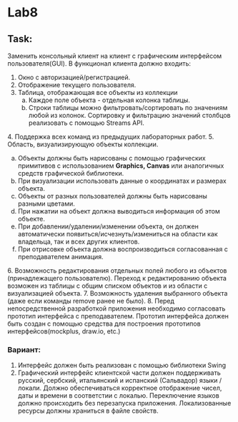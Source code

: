# Lab8

## Task:

Заменить консольный клиент на клиент с графическим интерфейсом пользователя(GUI). 
В функционал клиента должно входить:

1. Окно с авторизацией/регистрацией.
2. Отображение текущего пользователя.
3. Таблица, отображающая все объекты из коллекции
    <ol type = "a">
      <li>Каждое поле объекта - отдельная колонка таблицы.</li>
      <li>Строки таблицы можно фильтровать/сортировать по значениям любой из колонок. Сортировку и фильтрацию значений столбцов реализовать с помощью Streams API.</li>
  </ol>
4. Поддержка всех команд из предыдущих лабораторных работ.
5. Область, визуализирующую объекты коллекции.
<ol type = "a">
        <li>Объекты должны быть нарисованы с помощью графических примитивов с использованием <b>Graphics, Canvas</b> или аналогичных средств графической библиотеки.</li>
        <li>При визуализации использовать данные о координатах и размерах объекта.</li>
        <li>Объекты от разных пользователей должны быть нарисованы разными цветами.</li>
        <li>При нажатии на объект должна выводиться информация об этом объекте.</li>
        <li>При добавлении/удалении/изменении объекта, он должен автоматически появиться/исчезнуть/измениться  на области как владельца, так и всех других клиентов.</li>
        <li>При отрисовке объекта должна воспроизводиться согласованная с преподавателем анимация.</li>
    </ol>
6. Возможность редактирования отдельных полей любого из объектов (принадлежащего пользователю). Переход к редактированию объекта возможен из таблицы с общим списком объектов и из области с визуализацией объекта.
7. Возможность удаления выбранного объекта (даже если команды remove ранее не было).
8. Перед непосредственной разработкой приложения необходимо согласовать прототип интерфейса с преподавателем. Прототип интерфейса должен быть создан с помощью средства для построения прототипов интерфейсов(mockplus, draw.io, etc.)


### Вариант:
1. Интерфейс должен быть реализован с помощью библиотеки Swing
2. Графический интерфейс клиентской части должен поддерживать русский, сербский, итальянский и испанский (Сальвадор) языки / локали. Должно обеспечиваться корректное отображение чисел, даты и времени в соответстии с локалью. Переключение языков должно происходить без перезапуска приложения. Локализованные ресурсы должны храниться в файле свойств.
